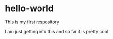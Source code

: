 # hello-world
This is my first respository

I am just getting into this and so far it is pretty cool
